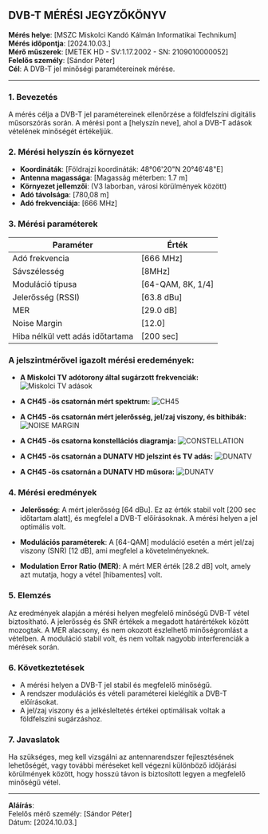 ## DVB-T MÉRÉSI JEGYZŐKÖNYV

**Mérés helye**: [MSZC Miskolci Kandó Kálmán Informatikai Technikum]  
**Mérés időpontja**: [2024.10.03.]  
**Mérő műszerek**: [METEK HD - SV:1.17.2002 - SN: 2109010000052]  
**Felelős személy**: [Sándor Péter]  
**Cél**: A DVB-T jel minőségi paramétereinek mérése.

---

### 1. **Bevezetés**

A mérés célja a DVB-T jel paramétereinek ellenőrzése a földfelszíni digitális műsorszórás során. A mérési pont a [helyszín neve], ahol a DVB-T adások vételének minőségét értékeljük.

### 2. **Mérési helyszín és környezet**

- **Koordináták**: [Földrajzi koordináták: 48°06'20"N 20°46'48"E]  
- **Antenna magassága**: [Magasság méterben: 1.7 m]  
- **Környezet jellemzői**: (V3 laborban, városi körülmények között)  
- **Adó távolsága**: [780,08 m]  
- **Adó frekvenciája**: [666 MHz]

### 3. **Mérési paraméterek**

| Paraméter           | Érték |
|---------------------|-------|
| Adó frekvencia       | [666 MHz] |
| Sávszélesség         | [8MHz] |
| Moduláció típusa     | [64-QAM, 8K, 1/4] |
| Jelerősség (RSSI)    | [63.8 dBu] |
| MER                  | [29.0 dB] |
| Noise Margin         | [12.0] |
| Hiba nélkül vett adás időtartama | [200 sec] |


### A jelszintmérővel igazolt mérési eredemények:

- **A Miskolci TV adótorony által sugárzott frekvenciák:**
![Miskolci TV adások](https://sandorpeteer.github.io/tavkozles/img/miskolciTV.png)

- **A CH45 -ös csatornán mért spektrum:**
![CH45](https://sandorpeteer.github.io/tavkozles/img/its_snapshot_0001.bmp)

- **A CH45 -ös csatornán mért jelerősség, jel/zaj viszony, és bithibák:**
![NOISE MARGIN](https://sandorpeteer.github.io/tavkozles/img/its_snapshot_0002.bmp)

- **A CH45 -ös csatorna konstellációs diagramja:**
![CONSTELLATION](https://sandorpeteer.github.io/tavkozles/img/its_snapshot_0004.bmp)

- **A CH45 -ös csatornán a DUNATV HD jelszint és TV adás:**
![DUNATV](https://sandorpeteer.github.io/tavkozles/img/its_snapshot_0003.bmp)

- **A CH45 -ös csatornán a DUNATV HD műsora:**
![DUNATV](https://sandorpeteer.github.io/tavkozles/img/its_snapshot_0005.bmp)

### 4. **Mérési eredmények**

- **Jelerősség**: A mért jelerősség [64 dBu]. Ez az érték stabil volt [200 sec időtartam alatt], és megfelel a DVB-T előírásoknak. A mérési helyen a jel optimális volt.
  
- **Modulációs paraméterek**: A [64-QAM] moduláció esetén a mért jel/zaj viszony (SNR) [12 dB], ami megfelel a követelményeknek.

- **Modulation Error Ratio (MER)**: A mért MER érték [28.2 dB] volt, amely azt mutatja, hogy a vétel [hibamentes] volt.

### 5. **Elemzés**

Az eredmények alapján a mérési helyen megfelelő minőségű DVB-T vétel biztosítható. A jelerősség és SNR értékek a megadott határértékek között mozogtak. A MER alacsony, és nem okozott észlelhető minőségromlást a vételben. A moduláció stabil volt, és nem voltak nagyobb interferenciák a mérések során.

### 6. **Következtetések**

- A mérési helyen a DVB-T jel stabil és megfelelő minőségű.  
- A rendszer modulációs és vételi paraméterei kielégítik a DVB-T előírásokat.  
- A jel/zaj viszony és a jelkésleltetés értékei optimálisak voltak a földfelszíni sugárzáshoz.  

### 7. **Javaslatok**

Ha szükséges, meg kell vizsgálni az antennarendszer fejlesztésének lehetőségét, vagy további méréseket kell végezni különböző időjárási körülmények között, hogy hosszú távon is biztosított legyen a megfelelő minőségű vétel.

---

**Aláírás**:  
Felelős mérő személy: [Sándor Péter]  
Dátum: [2024.10.03.]
